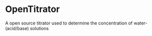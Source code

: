 # OpenTitrator
A open source titrator used to determine the concentration of water-(acid/base) solutions

